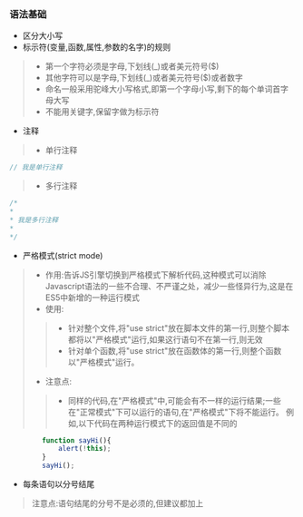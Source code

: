 ### 语法基础
* 区分大小写
* 标示符(变量,函数,属性,参数的名字)的规则

> * 第一个字符必须是字母,下划线(_)或者美元符号($)
> * 其他字符可以是字母,下划线(_)或者美元符号($)或者数字
> * 命名一般采用驼峰大小写格式,即第一个字母小写,剩下的每个单词首字母大写
> * 不能用关键字,保留字做为标示符 

* 注释

> * 单行注释

```javascript
// 我是单行注释
```
> * 多行注释

```javascript
/*
*
* 我是多行注释
* 
*/
```
* 严格模式(strict mode)
> *  作用:告诉JS引擎切换到严格模式下解析代码,这种模式可以消除Javascript语法的一些不合理、不严谨之处，减少一些怪异行为,这是在ES5中新增的一种运行模式
> *  使用:
>> * 针对整个文件,将"use strict"放在脚本文件的第一行,则整个脚本都将以"严格模式"运行,如果这行语句不在第一行,则无效
>> * 针对单个函数,将"use strict"放在函数体的第一行,则整个函数以"严格模式"运行。
> *  注意点:
>> * 同样的代码,在"严格模式"中,可能会有不一样的运行结果;一些在"正常模式"下可以运行的语句,在"严格模式"下将不能运行。 例如,以下代码在两种运行模式下的返回值是不同的
```javascript
        function sayHi(){           
            alert(!this);
        }       
        sayHi();
```

* 每条语句以分号结尾

> 注意点:语句结尾的分号不是必须的,但建议都加上